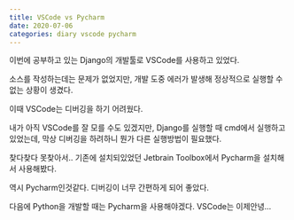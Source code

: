 ```yaml
---
title: VSCode vs Pycharm
date: 2020-07-06
categories: diary vscode pycharm
---
```

이번에 공부하고 있는 Django의 개발툴로 VSCode를 사용하고 있었다.

소스를 작성하는데는 문제가 없었지만, 개발 도중 에러가 발생해 정상적으로 실행할 수 없는 상황이 생겼다.

이때 VSCode는 디버깅을 하기 어려웠다.

내가 아직 VSCode를 잘 모를 수도 있겠지만, Django를 실행할 때 cmd에서 실행하고있었는데, 막상 디버깅을 하려하니 뭔가 다른 실행방법이 필요했다.

찾다찾다 못찾아서.. 기존에 설치되있었던 Jetbrain Toolbox에서 Pycharm을 설치해서 사용해봤다.

역시 Pycharm인것같다. 디버깅이 너무 간편하게 되어 좋았다.

다음에 Python을 개발할 때는 Pycharm을 사용해야겠다. VSCode는 이제안녕...
